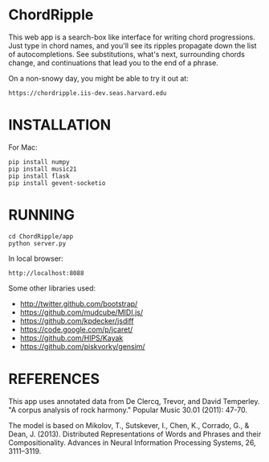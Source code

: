 ChordRipple
===========
This web app is a search-box like interface for writing chord progressions.  Just type in chord names, and you'll see its ripples propagate down the list of autocompletions.  See substitutions, what's next, surrounding chords change, and continuations that lead you to the end of a phrase.

On a non-snowy day, you might be able to try it out at:
	
	https://chordripple.iis-dev.seas.harvard.edu


INSTALLATION
============

For Mac:

	pip install numpy
	pip install music21
	pip install flask
	pip install gevent-socketio

RUNNING
=======

	cd ChordRipple/app
	python server.py
	
In local browser:

	http://localhost:8088


Some other libraries used:
* http://twitter.github.com/bootstrap/
* https://github.com/mudcube/MIDI.js/
* https://github.com/kpdecker/jsdiff
* https://code.google.com/p/jcaret/
* https://github.com/HIPS/Kayak
* https://github.com/piskvorky/gensim/

REFERENCES
==========
This app uses annotated data from 
De Clercq, Trevor, and David Temperley. "A corpus analysis of rock harmony." Popular Music 30.01 (2011): 47-70.


The model is based on
Mikolov, T., Sutskever, I., Chen, K., Corrado, G., & Dean, J. (2013).  Distributed Representations of Words and Phrases and their Compositionality. Advances in Neural Information Processing Systems, 26, 3111–3119.




